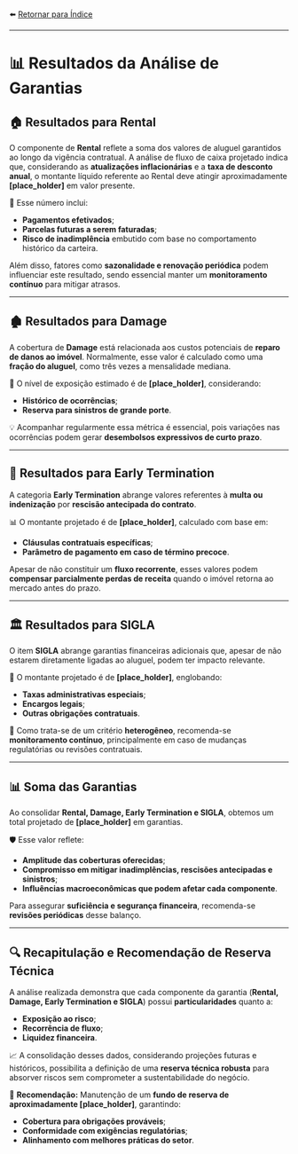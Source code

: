 ⬅️ [Retornar para Índice](../Readme.md)

---

# 📊 Resultados da Análise de Garantias

## 🏠 Resultados para Rental
O componente de **Rental** reflete a soma dos valores de aluguel garantidos ao longo da vigência contratual. A análise de fluxo de caixa projetado indica que, considerando as **atualizações inflacionárias** e a **taxa de desconto anual**, o montante líquido referente ao Rental deve atingir aproximadamente **[place_holder]** em valor presente. 

🔹 Esse número inclui:
- **Pagamentos efetivados**;
- **Parcelas futuras a serem faturadas**;
- **Risco de inadimplência** embutido com base no comportamento histórico da carteira.

Além disso, fatores como **sazonalidade e renovação periódica** podem influenciar este resultado, sendo essencial manter um **monitoramento contínuo** para mitigar atrasos.

---

## 🏚️ Resultados para Damage
A cobertura de **Damage** está relacionada aos custos potenciais de **reparo de danos ao imóvel**. Normalmente, esse valor é calculado como uma **fração do aluguel**, como três vezes a mensalidade mediana.

📌 O nível de exposição estimado é de **[place_holder]**, considerando:
- **Histórico de ocorrências**;
- **Reserva para sinistros de grande porte**.

💡 Acompanhar regularmente essa métrica é essencial, pois variações nas ocorrências podem gerar **desembolsos expressivos de curto prazo**.

---

## 🚪 Resultados para Early Termination
A categoria **Early Termination** abrange valores referentes à **multa ou indenização** por **rescisão antecipada do contrato**.

📊 O montante projetado é de **[place_holder]**, calculado com base em:
- **Cláusulas contratuais específicas**;
- **Parâmetro de pagamento em caso de término precoce**.

Apesar de não constituir um **fluxo recorrente**, esses valores podem **compensar parcialmente perdas de receita** quando o imóvel retorna ao mercado antes do prazo.

---

## 🏛️ Resultados para SIGLA
O item **SIGLA** abrange garantias financeiras adicionais que, apesar de não estarem diretamente ligadas ao aluguel, podem ter impacto relevante.

📌 O montante projetado é de **[place_holder]**, englobando:
- **Taxas administrativas especiais**;
- **Encargos legais**;
- **Outras obrigações contratuais**.

📢 Como trata-se de um critério **heterogêneo**, recomenda-se **monitoramento contínuo**, principalmente em caso de mudanças regulatórias ou revisões contratuais.

---

## 📊 Soma das Garantias
Ao consolidar **Rental, Damage, Early Termination e SIGLA**, obtemos um total projetado de **[place_holder]** em garantias.

🛡️ Esse valor reflete:
- **Amplitude das coberturas oferecidas**;
- **Compromisso em mitigar inadimplências, rescisões antecipadas e sinistros**;
- **Influências macroeconômicas que podem afetar cada componente**.

Para assegurar **suficiência e segurança financeira**, recomenda-se **revisões periódicas** desse balanço.

---

## 🔍 Recapitulação e Recomendação de Reserva Técnica
A análise realizada demonstra que cada componente da garantia (**Rental, Damage, Early Termination e SIGLA**) possui **particularidades** quanto a:
- **Exposição ao risco**;
- **Recorrência de fluxo**;
- **Liquidez financeira**.

📈 A consolidação desses dados, considerando projeções futuras e históricos, possibilita a definição de uma **reserva técnica robusta** para absorver riscos sem comprometer a sustentabilidade do negócio.

📌 **Recomendação:** Manutenção de um **fundo de reserva de aproximadamente [place_holder]**, garantindo:
- **Cobertura para obrigações prováveis**;
- **Conformidade com exigências regulatórias**;
- **Alinhamento com melhores práticas do setor**.
